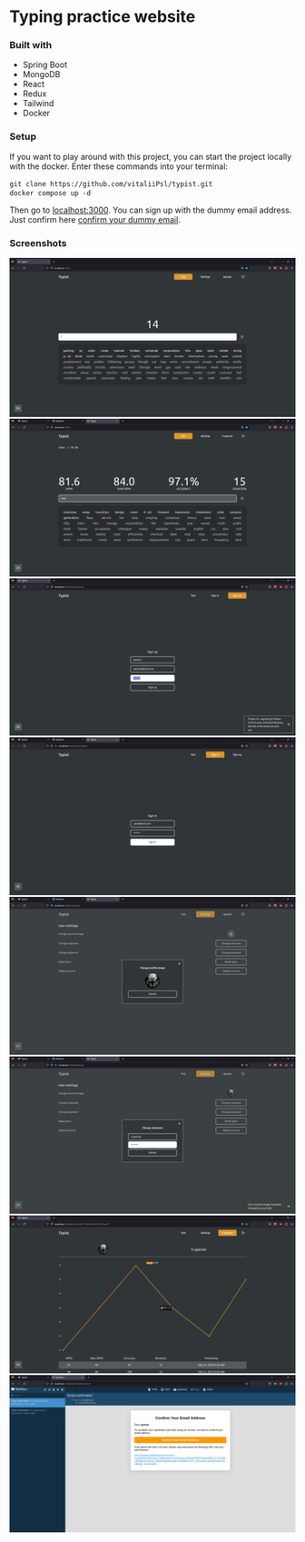 # Typing practice website

### Built with
 - Spring Boot
 - MongoDB
 - React
 - Redux
 - Tailwind
 - Docker

### Setup
If you want to play around with this project, you can start the project locally with the docker.
Enter these commands into your terminal:
```
git clone https://github.com/vitaliiPsl/typist.git
docker compose up -d
```

Then go to [localhost:3000](http://localhost:3000).
You can sign up with the dummy email address. Just confirm here [confirm your dummy email](http://localhost:1080). 

### Screenshots
![preview.png](screenshots%2Fpreview.png)  
![test-result.png](screenshots%2Ftest-result.png)  
![singup.png](screenshots%2Fsingup.png)  
![signin.png](screenshots%2Fsignin.png)  
![settings-image.png](screenshots%2Fsettings-image.png)
![settings-nickname.png](screenshots%2Fsettings-nickname.png)
![profile.png](screenshots%2Fprofile.png)  
![email-confirmation.png](screenshots%2Femail-confirmation.png)  

